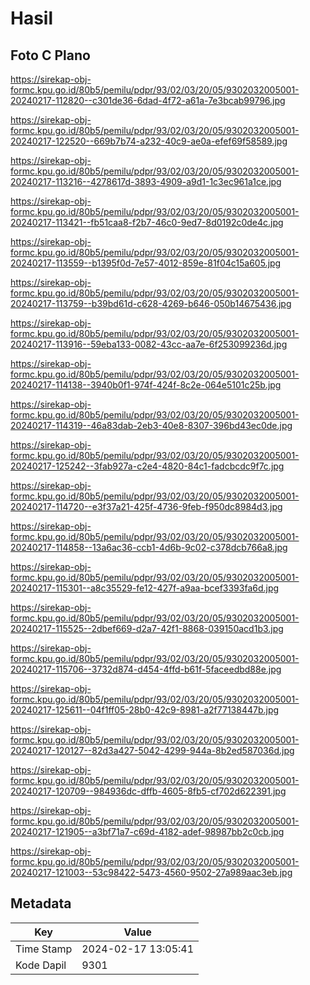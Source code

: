# Hasil

## Foto C Plano

https://sirekap-obj-formc.kpu.go.id/80b5/pemilu/pdpr/93/02/03/20/05/9302032005001-20240217-112820--c301de36-6dad-4f72-a61a-7e3bcab99796.jpg

https://sirekap-obj-formc.kpu.go.id/80b5/pemilu/pdpr/93/02/03/20/05/9302032005001-20240217-122520--669b7b74-a232-40c9-ae0a-efef69f58589.jpg

https://sirekap-obj-formc.kpu.go.id/80b5/pemilu/pdpr/93/02/03/20/05/9302032005001-20240217-113216--4278617d-3893-4909-a9d1-1c3ec961a1ce.jpg

https://sirekap-obj-formc.kpu.go.id/80b5/pemilu/pdpr/93/02/03/20/05/9302032005001-20240217-113421--fb51caa8-f2b7-46c0-9ed7-8d0192c0de4c.jpg

https://sirekap-obj-formc.kpu.go.id/80b5/pemilu/pdpr/93/02/03/20/05/9302032005001-20240217-113559--b1395f0d-7e57-4012-859e-81f04c15a605.jpg

https://sirekap-obj-formc.kpu.go.id/80b5/pemilu/pdpr/93/02/03/20/05/9302032005001-20240217-113759--b39bd61d-c628-4269-b646-050b14675436.jpg

https://sirekap-obj-formc.kpu.go.id/80b5/pemilu/pdpr/93/02/03/20/05/9302032005001-20240217-113916--59eba133-0082-43cc-aa7e-6f253099236d.jpg

https://sirekap-obj-formc.kpu.go.id/80b5/pemilu/pdpr/93/02/03/20/05/9302032005001-20240217-114138--3940b0f1-974f-424f-8c2e-064e5101c25b.jpg

https://sirekap-obj-formc.kpu.go.id/80b5/pemilu/pdpr/93/02/03/20/05/9302032005001-20240217-114319--46a83dab-2eb3-40e8-8307-396bd43ec0de.jpg

https://sirekap-obj-formc.kpu.go.id/80b5/pemilu/pdpr/93/02/03/20/05/9302032005001-20240217-125242--3fab927a-c2e4-4820-84c1-fadcbcdc9f7c.jpg

https://sirekap-obj-formc.kpu.go.id/80b5/pemilu/pdpr/93/02/03/20/05/9302032005001-20240217-114720--e3f37a21-425f-4736-9feb-f950dc8984d3.jpg

https://sirekap-obj-formc.kpu.go.id/80b5/pemilu/pdpr/93/02/03/20/05/9302032005001-20240217-114858--13a6ac36-ccb1-4d6b-9c02-c378dcb766a8.jpg

https://sirekap-obj-formc.kpu.go.id/80b5/pemilu/pdpr/93/02/03/20/05/9302032005001-20240217-115301--a8c35529-fe12-427f-a9aa-bcef3393fa6d.jpg

https://sirekap-obj-formc.kpu.go.id/80b5/pemilu/pdpr/93/02/03/20/05/9302032005001-20240217-115525--2dbef669-d2a7-42f1-8868-039150acd1b3.jpg

https://sirekap-obj-formc.kpu.go.id/80b5/pemilu/pdpr/93/02/03/20/05/9302032005001-20240217-115706--3732d874-d454-4ffd-b61f-5faceedbd88e.jpg

https://sirekap-obj-formc.kpu.go.id/80b5/pemilu/pdpr/93/02/03/20/05/9302032005001-20240217-125611--04f1ff05-28b0-42c9-8981-a2f77138447b.jpg

https://sirekap-obj-formc.kpu.go.id/80b5/pemilu/pdpr/93/02/03/20/05/9302032005001-20240217-120127--82d3a427-5042-4299-944a-8b2ed587036d.jpg

https://sirekap-obj-formc.kpu.go.id/80b5/pemilu/pdpr/93/02/03/20/05/9302032005001-20240217-120709--984936dc-dffb-4605-8fb5-cf702d622391.jpg

https://sirekap-obj-formc.kpu.go.id/80b5/pemilu/pdpr/93/02/03/20/05/9302032005001-20240217-121905--a3bf71a7-c69d-4182-adef-98987bb2c0cb.jpg

https://sirekap-obj-formc.kpu.go.id/80b5/pemilu/pdpr/93/02/03/20/05/9302032005001-20240217-121003--53c98422-5473-4560-9502-27a989aac3eb.jpg


## Metadata

| Key        | Value               |
| ---------- | ------------------- |
| Time Stamp | 2024-02-17 13:05:41 |
| Kode Dapil | 9301                |



